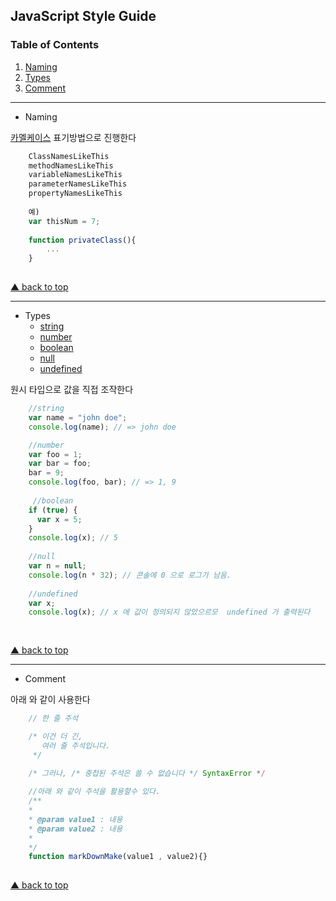 ## JavaScript Style Guide


<a name="top"></a>
### Table of Contents

  1. [Naming](#Naming)
  1. [Types](#Types)
  1. [Comment](#Comment)
  
  
  
  
  
  
  
  
  
  
  
  
  
  
---------------------------------------------------------------------------------------------------------------------------------------------
<a name="Naming"></a>
- Naming  

[카멜케이스](https://ko.wikipedia.org/wiki/%EB%82%99%ED%83%80_%EB%8C%80%EB%AC%B8%EC%9E%90) 표기방법으로 진행한다

```js
    ClassNamesLikeThis
    methodNamesLikeThis
    variableNamesLikeThis
    parameterNamesLikeThis
    propertyNamesLikeThis
    
    예)    
    var thisNum = 7;
    
    function privateClass(){
        ...
    }
    
```

<a href="#top">▲ back to top</a>  

---------------------------------------------------------------------------------------------------------------------------------------------
<a name="Types"></a>
- Types
    - [string](https://www.w3schools.com/js/js_strings.asp)
    - [number](https://www.w3schools.com/js/js_numbers.asp)
    - [boolean](https://www.w3schools.com/js/js_booleans.asp)
    - [null](https://developer.mozilla.org/en-US/docs/Web/JavaScript/Reference/Global_Objects/null)
    - [undefined](https://www.w3schools.com/jsref/jsref_undefined.asp)
    
원시 타입으로 값을 직접 조작한다
    
```js
    //string
    var name = "john doe";
    console.log(name); // => john doe

    //number
    var foo = 1;
    var bar = foo;
    bar = 9;    
    console.log(foo, bar); // => 1, 9
    
     //boolean
    if (true) {
      var x = 5;
    }
    console.log(x); // 5
    
    //null
    var n = null;
    console.log(n * 32); // 콘솔에 0 으로 로그가 남음.   
    
    //undefined
    var x;
    console.log(x); // x 에 값이 정의되지 않았으르모  undefined 가 출력된다
    
    
```

<a href="#top">▲ back to top</a>

---------------------------------------------------------------------------------------------------------------------------------------------
<a name="Comment"></a>
- Comment

아래 와 같이 사용한다

```js
    // 한 줄 주석

    /* 이건 더 긴,
       여러 줄 주석입니다.
     */

    /* 그러나, /* 중첩된 주석은 쓸 수 없습니다 */ SyntaxError */
    
    //아래 와 같이 주석을 활용할수 있다.
    /**
    *
    * @param value1 : 내용
    * @param value2 : 내용
    *
    */
    function markDownMake(value1 , value2){}
    
```

<a href="#top">▲ back to top</a>
